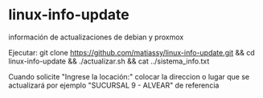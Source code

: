 # linux-info-update
información de actualizaciones de debian y proxmox

Ejecutar:
git clone https://github.com/matiassy/linux-info-update.git && cd linux-info-update && ./actualizar.sh && cat ../sistema_info.txt

Cuando solicite "Ingrese la locación:" colocar la direccion o lugar que se actualizará por ejemplo "SUCURSAL 9 - ALVEAR" de referencia
